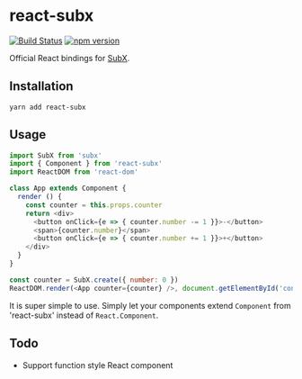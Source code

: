 # react-subx

[![Build Status](https://travis-ci.org/tylerlong/react-subx.svg?branch=master)](https://travis-ci.org/tylerlong/react-subx)
[![npm version](https://badge.fury.io/js/react-subx.svg)](https://badge.fury.io/js/react-subx)

Official React bindings for [SubX](https://github.com/tylerlong/subx).


## Installation

```
yarn add react-subx
```


## Usage

```js
import SubX from 'subx'
import { Component } from 'react-subx'
import ReactDOM from 'react-dom'

class App extends Component {
  render () {
    const counter = this.props.counter
    return <div>
      <button onClick={e => { counter.number -= 1 }}>-</button>
      <span>{counter.number}</span>
      <button onClick={e => { counter.number += 1 }}>+</button>
    </div>
  }
}

const counter = SubX.create({ number: 0 })
ReactDOM.render(<App counter={counter} />, document.getElementById('container'));
```

It is super simple to use. Simply let your components extend `Component` from 'react-subx' instead of `React.Component`.


## Todo

- Support function style React component
